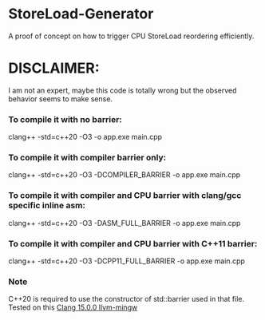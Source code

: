 # StoreLoad-Generator
A proof of concept on how to trigger CPU StoreLoad reordering efficiently.

# DISCLAIMER:
I am not an expert, maybe this code is totally wrong but the observed behavior seems to make sense.

### To compile it with no barrier:
clang++ -std=c++20 -O3 -o app.exe main.cpp

### To compile it with compiler barrier only:
clang++ -std=c++20 -O3 -DCOMPILER_BARRIER -o app.exe main.cpp 

### To compile it with compiler and CPU barrier with clang/gcc specific inline asm:
clang++ -std=c++20 -O3 -DASM_FULL_BARRIER -o app.exe main.cpp 

### To compile it with compiler and CPU barrier with C++11 barrier:
clang++ -std=c++20 -O3 -DCPP11_FULL_BARRIER -o app.exe main.cpp 

### Note
C++20 is required to use the constructor of std::barrier used in that file.
Tested on this [Clang 15.0.0 llvm-mingw](https://github.com/mstorsjo/llvm-mingw/releases/download/20220906/llvm-mingw-20220906-ucrt-x86_64.zip) 
